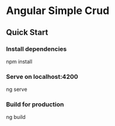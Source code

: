 # Angular Simple Crud


## Quick Start


### Install dependencies
npm install

### Serve on localhost:4200
ng serve

### Build for production
ng build
```
